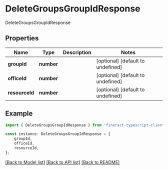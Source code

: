 # DeleteGroupsGroupIdResponse

DeleteGroupsGroupIdResponse

## Properties

Name | Type | Description | Notes
------------ | ------------- | ------------- | -------------
**groupId** | **number** |  | [optional] [default to undefined]
**officeId** | **number** |  | [optional] [default to undefined]
**resourceId** | **number** |  | [optional] [default to undefined]

## Example

```typescript
import { DeleteGroupsGroupIdResponse } from 'fineract-typescript-client';

const instance: DeleteGroupsGroupIdResponse = {
    groupId,
    officeId,
    resourceId,
};
```

[[Back to Model list]](../README.md#documentation-for-models) [[Back to API list]](../README.md#documentation-for-api-endpoints) [[Back to README]](../README.md)

